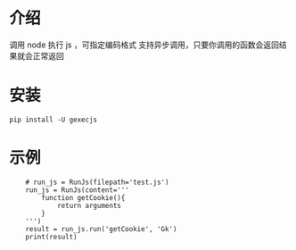 # 介绍

调用 node 执行 js ，可指定编码格式
支持异步调用，只要你调用的函数会返回结果就会正常返回

# 安装

```
pip install -U gexecjs
```

# 示例

```
    # run_js = RunJs(filepath='test.js')
    run_js = RunJs(content='''
        function getCookie(){
            return arguments
        }
    ''')
    result = run_js.run('getCookie', 'Gk')
    print(result)
```
